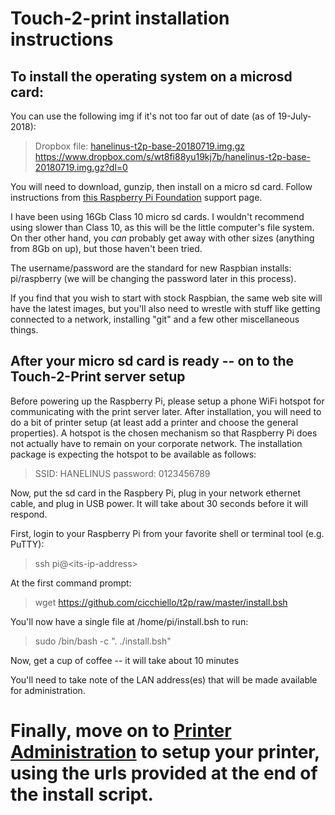 # Touch-2-print installation instructions

## To install the operating system on a microsd card:
You can use the following img if it's not too far out of date (as of 19-July-2018):
> Dropbox file: [hanelinus-t2p-base-20180719.img.gz](https://www.dropbox.com/s/wt8fi88yu19kj7b/hanelinus-t2p-base-20180719.img.gz?dl=0)
> https://www.dropbox.com/s/wt8fi88yu19kj7b/hanelinus-t2p-base-20180719.img.gz?dl=0

You will need to download, gunzip, then install on a micro sd card.  Follow instructions from [this Raspberry Pi Foundation](https://www.raspberrypi.org/documentation/installation/installing-images) support page.

I have been using 16Gb Class 10 micro sd cards.  I wouldn't recommend using slower than Class 10, as this will be the little computer's file system.  On ther other hand, you *can* probably get away with other sizes (anything from 8Gb on up), but those haven't been tried.

The username/password are the standard for new Raspbian installs: pi/raspberry (we will be changing the password later in this process).

If you find that you wish to start with stock Raspbian, the same web site will have the latest images, but you'll also need to wrestle with stuff like getting connected to a network, installing "git" and a few other miscellaneous things.

## After your micro sd card is ready -- on to the Touch-2-Print server setup

Before powering up the Raspberry Pi, please setup a phone WiFi hotspot for communicating with the print server later.  After installation, you will need to do a bit of printer setup (at least add a printer and choose the general properties).  A hotspot is the chosen mechanism so that Raspberry Pi does not actually have to remain on your corporate network.  The installation package is expecting the hotspot to be available as follows: 
> SSID: HANELINUS
> password: 0123456789

Now, put the sd card in the Raspbery Pi, plug in your network ethernet cable, and plug in USB power.  It will take about 30 seconds before it will respond.

First, login to your Raspberry Pi from your favorite shell or terminal tool (e.g. PuTTY):
> ssh pi@\<its-ip-address>

At the first command prompt:
> wget https://github.com/cicchiello/t2p/raw/master/install.bsh

You'll now have a single file at /home/pi/install.bsh to run:
> sudo /bin/bash -c ". ./install.bsh"

Now, get a cup of coffee -- it will take about 10 minutes

You'll need to take note of the LAN address(es) that will be made available for administration.

# Finally, move on to [Printer Administration](https://github.com/cicchiello/t2p/raw/master/PrinterAdmin.md) to setup your printer, using the urls provided at the end of the install script.
